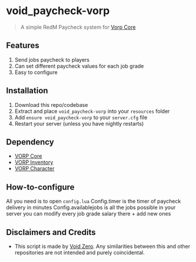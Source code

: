 # void_paycheck-vorp

> A simple RedM Paycheck system for [Vorp Core](http://docs.vorpcore.com:3000/)

## Features
1. Send jobs paycheck to players
2. Can set different paycheck values for each job grade
3. Easy to configure

## Installation
1. Download this repo/codebase
2. Extract and place `void_paycheck-vorp` into your `resources` folder
3. Add `ensure void_paycheck-vorp` to your `server.cfg` file
4. Restart your server (unless you have nightly restarts)

## Dependency
- [VORP Core](https://github.com/VORPCORE/vorp-core-lua)
- [VORP Inventory](https://github.com/VORPCORE/vorp_inventory-lua)
- [VORP Character](https://github.com/VORPCORE/VORP-Character)

## How-to-configure
All you need is to open `config.lua`
Config.timer is the timer of paycheck delivery in minutes
Config.availablejobs is all the jobs possible in your server you can modify every job grade salary there + add new ones

## Disclaimers and Credits
  - This script is made by [Void Zero](https://github.com/VoidZero69). Any similarities between this and other repositories are not intended and purely coincidental.
